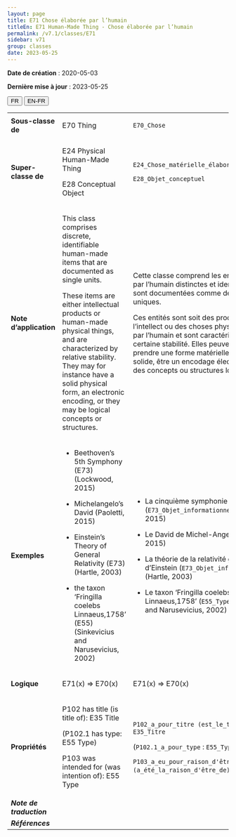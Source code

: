 ```yaml
---
layout: page
title: E71 Chose élaborée par l’humain
titleEn: E71 Human-Made Thing - Chose élaborée par l’humain
permalink: /v7.1/classes/E71
sidebar: v71
group: classes
date: 2023-05-25
---
```


**Date de création** : 2020-05-03

**Dernière mise à jour** : 2023-05-25

<div class="lang-buttons">
 <button id="fr" class="activate">FR</button>
 <button id="en-fr">EN-FR</button>
</div>

<table>
<tbody>
<tr>
<td><strong>Sous-classe de</strong></td>
<td class="en">
<p>E70 Thing</p>
</td>
<td>
<p><code class="language-plaintext highlighter-rouge">E70_Chose</code> </p>
</td>
</tr>
<tr>
<td><strong>Super-classe de</strong></td>
<td class="en">
<p>E24 Physical Human-Made Thing</p>
<p>E28 Conceptual Object</p>
</td>
<td>
<p><code class="language-plaintext highlighter-rouge">E24_Chose_matérielle_élaborée_par_l’humain</code> </p>
<p><code class="language-plaintext highlighter-rouge">E28_Objet_conceptuel</code> </p>
</td>
</tr>
<tr>
<td><strong>Note d’application</strong></td>
<td class="en">
<p>This class comprises discrete, identifiable human-made items that are documented as single units.</p>
<p>These items are either intellectual products or human-made physical things, and are characterized by relative stability. They may for instance have a solid physical form, an electronic encoding, or they may be logical concepts or structures.</p>
</td>
<td>
<p>Cette classe comprend les entités élaborées par l’humain distinctes et identifiables qui sont documentées comme des éléments uniques.</p>
<p>Ces entités sont soit des produits de l’intellect ou des choses physiques élaborées par l’humain et sont caractérisées par une certaine stabilité. Elles peuvent, par exemple, prendre une forme matérielle physique et solide, être un encodage électronique ou être des concepts ou structures logiques.</p>
</td>
</tr>
<tr>
<td><strong>Exemples</strong></td>
<td class="en">
<ul>
<li><p>Beethoven’s 5th Symphony (E73) (Lockwood, 2015)</p>
</li>
<li><p>Michelangelo’s David (Paoletti, 2015)</p>
</li>
<li><p>Einstein’s Theory of General Relativity (E73) (Hartle, 2003)</p>
</li>
<li><p>the taxon ‘Fringilla coelebs Linnaeus,1758’ (E55) (Sinkevicius and Narusevicius, 2002)</p>
</li>
</ul>
</td>
<td>
<ul>
<li><p>La cinquième symphonie de Beethoven (<code class="language-plaintext highlighter-rouge">E73_Objet_informationnel</code>) (Lockwood, 2015)</p>
</li>
<li><p>Le David de Michel-Ange (Paoletti, 2015)</p>
</li>
<li><p>La théorie de la relativité générale d’Einstein (<code class="language-plaintext highlighter-rouge">E73_Objet_informationnel</code>) (Hartle, 2003)</p>
</li>
<li><p>Le taxon ‘Fringilla coelebs Linnaeus,1758’ (<code class="language-plaintext highlighter-rouge">E55_Type</code>) (Sinkevicius and Narusevicius, 2002)</p>
</li>
</ul>
</td>
</tr>
<tr>
<td><strong>Logique</strong></td>
<td class="en">
<p>E71(x) ⇒ E70(x)</p>
</td>
<td>
<p>E71(x) ⇒ E70(x)</p>
</td>
</tr>
<tr>
<td><strong>Propriétés</strong></td>
<td class="en">
<p>P102 has title (is title of): E35 Title</p>
<p>   (P102.1 has type: E55 Type)</p>
<p>P103 was intended for (was intention of): E55 Type</p>
</td>
<td>
<p><code class="language-plaintext highlighter-rouge">P102_a_pour_titre (est_le_titre_de)</code> : <code class="language-plaintext highlighter-rouge">E35_Titre</code></p>
<p>   (<code class="language-plaintext highlighter-rouge">P102.1_a_pour_type</code> : <code class="language-plaintext highlighter-rouge">E55_Type</code>)</p>
<p><code class="language-plaintext highlighter-rouge">P103_a_eu_pour_raison_d'être (a_été_la_raison_d'être_de)</code> : <code class="language-plaintext highlighter-rouge">E55_Type</code></p>
</td>
</tr>
<tr>
<td><strong><em>Note de traduction</em></strong></td>
<td colspan="2">
</td>
</tr>
<tr>
<td><strong><em>Références</em></strong></td>
<td colspan="2">
</td>
</tr>
</tbody>
</table>
